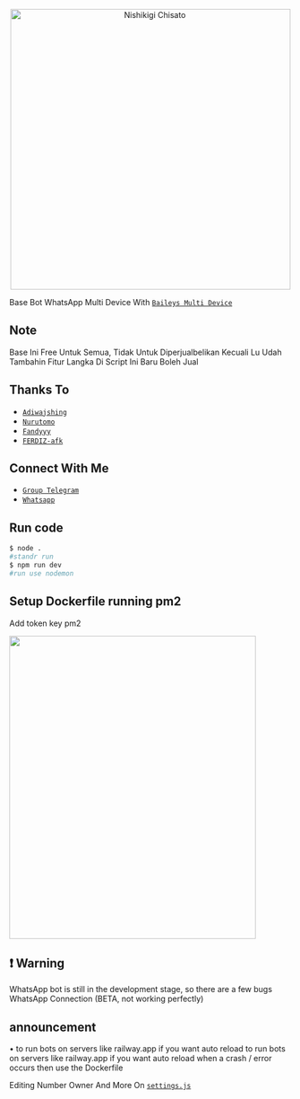 <p align="center">
<img src="https://telegra.ph/file/6f27e2e228de0ef0033b0.jpg" alt="Nishikigi Chisato" width="500"/>

Base Bot WhatsApp Multi Device With [`Baileys Multi Device`](https://github.com/adiwajshing)

## Note
Base Ini Free Untuk Semua, Tidak Untuk Diperjualbelikan Kecuali Lu Udah Tambahin Fitur Langka Di Script Ini Baru Boleh Jual

## Thanks To
* [`Adiwajshing`](https://github.com/adiwajshing)
* [`Nurutomo`](https://github.com/Nurutomo)
* [`Fandyyy`](https://github.com/FBOTZ-YT)
* [`FERDIZ-afk`](https://github.com/FERDIZ-afk)

## Connect With Me
* [`Group Telegram`](https://t.me/chisatokeygen)
* [`Whatsapp`](https://wa.me/6285808936396)

## Run code
```bash
$ node .
#standr run
$ npm run dev
#run use nodemon
```

## Setup Dockerfile running pm2
 Add token key pm2

<img src="https://github.com/NzrlAfndi/Ichigo-Kurosaki/blob/master/sampah/IMG_20220911_202949.jpg" width="440" height="540"/>
 

## ❗ Warning
WhatsApp bot is still in the development stage, so there are a few bugs
WhatsApp Connection (BETA, not working perfectly)
## announcement 
• to run bots on servers like railway.app if you want auto reload
to run bots on servers like railway.app if you want auto reload
  when a crash / error occurs then use the Dockerfile 

Editing Number Owner And More On [`settings.js`](https://github.com/NzrlAfndi/Ichigo-Kurosaki/blob/master/settings.js)


